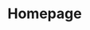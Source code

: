 # Homepage

<script>
WikiDocs_ShowDailyMotto();
WikiDocs_ShowNav();
WikiDocs_ShowSearch();
WikiDocs_setwallpaper("BING");
WikiDocs_js("RANDOM");
</script>